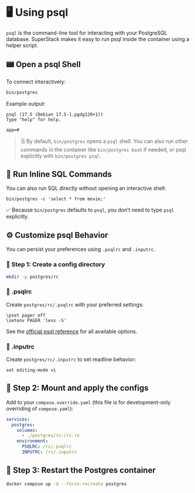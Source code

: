 # 🖥️ Using psql

`psql` is the command-line tool for interacting with your PostgreSQL database.
SuperStack makes it easy to run psql inside the container using a helper
script.

## 📟 Open a psql Shell

To connect interactively:

```sh
bin/postgres
```

Example output:

```
psql (17.5 (Debian 17.5-1.pgdg120+1))
Type "help" for help.

app=#
```

> 🗒️ By default, `bin/postgres` opens a `psql` shell. You can also run other
> commands in the container like `bin/postgres bash` if needed, or psql
> explicitly with `bin/postgres psql`.

## 🔹 Run Inline SQL Commands

You can also run SQL directly without opening an interactive shell:

```
bin/postgres -c 'select * from movie;'
```

✅ Because `bin/postgres` defaults to `psql`, you don’t need to type `psql`
explicitly.

## ⚙️ Customize psql Behavior

You can persist your preferences using `.psqlrc` and `.inputrc`.

### 🔧 Step 1: Create a config directory

```sh
mkdir -p postgres/rc
```

### 📄 .psqlrc

Create `postgres/rc/.psqlrc` with your preferred settings:

```
\pset pager off
\setenv PAGER 'less -S'
```

See the [official psql
reference](https://www.postgresql.org/docs/current/app-psql.html) for all
available options.

### 📄 .inputrc

Create `postgres/rc/.inputrc` to set readline behavior:

```
set editing-mode vi
```

## 🔗 Step 2: Mount and apply the configs

Add to your `compose.override.yaml` (this file is for development-only
overriding of `compose.yaml`):

```yaml
services:
  postgres:
    volumes:
      - ./postgres/rc:/rc:ro
    environment:
      PSQLRC: /rc/.psqlrc
      INPUTRC: /rc/.inputrc
```

## 🔁 Step 3: Restart the Postgres container

```sh
docker compose up -d --force-recreate postgres
```
